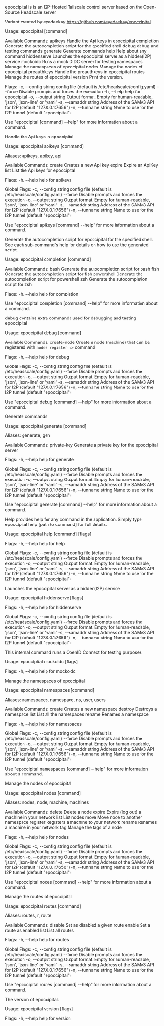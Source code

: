 
epoccipital is is an I2P-Hosted Tailscale control server based on the Open-Source Headscale server

Variant created by:eyedeekay
https://github.com/eyedeekay/epoccipital

Usage:
  epoccipital [command]

Available Commands:
  apikeys     Handle the Api keys in epoccipital
  completion  Generate the autocompletion script for the specified shell
  debug       debug and testing commands
  generate    Generate commands
  help        Help about any command
  hiddenserve Launches the epoccipital server as a hidden(I2P) service
  mockoidc    Runs a mock OIDC server for testing
  namespaces  Manage the namespaces of epoccipital
  nodes       Manage the nodes of epoccipital
  preauthkeys Handle the preauthkeys in epoccipital
  routes      Manage the routes of epoccipital
  version     Print the version.

Flags:
  -c, --config string    config file (default is /etc/headscale/config.yaml)
      --force            Disable prompts and forces the execution
  -h, --help             help for epoccipital
  -o, --output string    Output format. Empty for human-readable, 'json', 'json-line' or 'yaml'
  -s, --samaddr string   Address of the SAMv3 API for I2P (default "127.0.0.1:7656")
  -n, --tunname string   Name to use for the I2P tunnel (default "epoccipital")

Use "epoccipital [command] --help" for more information about a command.

Handle the Api keys in epoccipital

Usage:
  epoccipital apikeys [command]

Aliases:
  apikeys, apikey, api

Available Commands:
  create      Creates a new Api key
  expire      Expire an ApiKey
  list        List the Api keys for epoccipital

Flags:
  -h, --help   help for apikeys

Global Flags:
  -c, --config string    config file (default is /etc/headscale/config.yaml)
      --force            Disable prompts and forces the execution
  -o, --output string    Output format. Empty for human-readable, 'json', 'json-line' or 'yaml'
  -s, --samaddr string   Address of the SAMv3 API for I2P (default "127.0.0.1:7656")
  -n, --tunname string   Name to use for the I2P tunnel (default "epoccipital")

Use "epoccipital apikeys [command] --help" for more information about a command.

Generate the autocompletion script for epoccipital for the specified shell.
See each sub-command's help for details on how to use the generated script.

Usage:
  epoccipital completion [command]

Available Commands:
  bash        Generate the autocompletion script for bash
  fish        Generate the autocompletion script for fish
  powershell  Generate the autocompletion script for powershell
  zsh         Generate the autocompletion script for zsh

Flags:
  -h, --help   help for completion

Use "epoccipital completion [command] --help" for more information about a command.

debug contains extra commands used for debugging and testing epoccipital

Usage:
  epoccipital debug [command]

Available Commands:
  create-node Create a node (machine) that can be registered with `nodes register <>` command

Flags:
  -h, --help   help for debug

Global Flags:
  -c, --config string    config file (default is /etc/headscale/config.yaml)
      --force            Disable prompts and forces the execution
  -o, --output string    Output format. Empty for human-readable, 'json', 'json-line' or 'yaml'
  -s, --samaddr string   Address of the SAMv3 API for I2P (default "127.0.0.1:7656")
  -n, --tunname string   Name to use for the I2P tunnel (default "epoccipital")

Use "epoccipital debug [command] --help" for more information about a command.

Generate commands

Usage:
  epoccipital generate [command]

Aliases:
  generate, gen

Available Commands:
  private-key Generate a private key for the epoccipital server

Flags:
  -h, --help   help for generate

Global Flags:
  -c, --config string    config file (default is /etc/headscale/config.yaml)
      --force            Disable prompts and forces the execution
  -o, --output string    Output format. Empty for human-readable, 'json', 'json-line' or 'yaml'
  -s, --samaddr string   Address of the SAMv3 API for I2P (default "127.0.0.1:7656")
  -n, --tunname string   Name to use for the I2P tunnel (default "epoccipital")

Use "epoccipital generate [command] --help" for more information about a command.

Help provides help for any command in the application.
Simply type epoccipital help [path to command] for full details.

Usage:
  epoccipital help [command] [flags]

Flags:
  -h, --help   help for help

Global Flags:
  -c, --config string    config file (default is /etc/headscale/config.yaml)
      --force            Disable prompts and forces the execution
  -o, --output string    Output format. Empty for human-readable, 'json', 'json-line' or 'yaml'
  -s, --samaddr string   Address of the SAMv3 API for I2P (default "127.0.0.1:7656")
  -n, --tunname string   Name to use for the I2P tunnel (default "epoccipital")

Launches the epoccipital server as a hidden(I2P) service

Usage:
  epoccipital hiddenserve [flags]

Flags:
  -h, --help   help for hiddenserve

Global Flags:
  -c, --config string    config file (default is /etc/headscale/config.yaml)
      --force            Disable prompts and forces the execution
  -o, --output string    Output format. Empty for human-readable, 'json', 'json-line' or 'yaml'
  -s, --samaddr string   Address of the SAMv3 API for I2P (default "127.0.0.1:7656")
  -n, --tunname string   Name to use for the I2P tunnel (default "epoccipital")

This internal command runs a OpenID Connect for testing purposes

Usage:
  epoccipital mockoidc [flags]

Flags:
  -h, --help   help for mockoidc

Manage the namespaces of epoccipital

Usage:
  epoccipital namespaces [command]

Aliases:
  namespaces, namespace, ns, user, users

Available Commands:
  create      Creates a new namespace
  destroy     Destroys a namespace
  list        List all the namespaces
  rename      Renames a namespace

Flags:
  -h, --help   help for namespaces

Global Flags:
  -c, --config string    config file (default is /etc/headscale/config.yaml)
      --force            Disable prompts and forces the execution
  -o, --output string    Output format. Empty for human-readable, 'json', 'json-line' or 'yaml'
  -s, --samaddr string   Address of the SAMv3 API for I2P (default "127.0.0.1:7656")
  -n, --tunname string   Name to use for the I2P tunnel (default "epoccipital")

Use "epoccipital namespaces [command] --help" for more information about a command.

Manage the nodes of epoccipital

Usage:
  epoccipital nodes [command]

Aliases:
  nodes, node, machine, machines

Available Commands:
  delete      Delete a node
  expire      Expire (log out) a machine in your network
  list        List nodes
  move        Move node to another namespace
  register    Registers a machine to your network
  rename      Renames a machine in your network
  tag         Manage the tags of a node

Flags:
  -h, --help   help for nodes

Global Flags:
  -c, --config string    config file (default is /etc/headscale/config.yaml)
      --force            Disable prompts and forces the execution
  -o, --output string    Output format. Empty for human-readable, 'json', 'json-line' or 'yaml'
  -s, --samaddr string   Address of the SAMv3 API for I2P (default "127.0.0.1:7656")
  -n, --tunname string   Name to use for the I2P tunnel (default "epoccipital")

Use "epoccipital nodes [command] --help" for more information about a command.


Manage the routes of epoccipital

Usage:
  epoccipital routes [command]

Aliases:
  routes, r, route

Available Commands:
  disable     Set as disabled a given route
  enable      Set a route as enabled
  list        List all routes

Flags:
  -h, --help   help for routes

Global Flags:
  -c, --config string    config file (default is /etc/headscale/config.yaml)
      --force            Disable prompts and forces the execution
  -o, --output string    Output format. Empty for human-readable, 'json', 'json-line' or 'yaml'
  -s, --samaddr string   Address of the SAMv3 API for I2P (default "127.0.0.1:7656")
  -n, --tunname string   Name to use for the I2P tunnel (default "epoccipital")

Use "epoccipital routes [command] --help" for more information about a command.

The version of epoccipital.

Usage:
  epoccipital version [flags]

Flags:
  -h, --help   help for version

